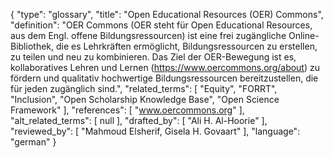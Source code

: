 {
    "type": "glossary",
    "title": "Open Educational Resources (OER) Commons",
    "definition": "OER Commons (OER steht für Open Educational Resources, aus dem Engl. offene Bildungsressourcen) ist eine frei zugängliche Online-Bibliothek, die es Lehrkräften ermöglicht, Bildungsressourcen zu erstellen, zu teilen und neu zu kombinieren. Das Ziel der OER-Bewegung ist es, kollaboratives Lehren und Lernen (https://www.oercommons.org/about) zu fördern und qualitativ hochwertige Bildungsressourcen bereitzustellen, die für jeden zugänglich sind.",
    "related_terms": [
        "Equity",
        "FORRT",
        "Inclusion",
        "Open Scholarship Knowledge Base",
        "Open Science Framework"
    ],
    "references": [
        "www.oercommons.org"
    ],
    "alt_related_terms": [
        null
    ],
    "drafted_by": [
        "Ali H. Al-Hoorie"
    ],
    "reviewed_by": [
        "Mahmoud Elsherif, Gisela H. Govaart"
    ],
    "language": "german"
}
